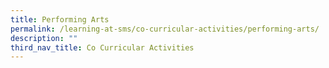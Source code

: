 ```yaml
---
title: Performing Arts
permalink: /learning-at-sms/co-curricular-activities/performing-arts/
description: ""
third_nav_title: Co Curricular Activities
---
```

